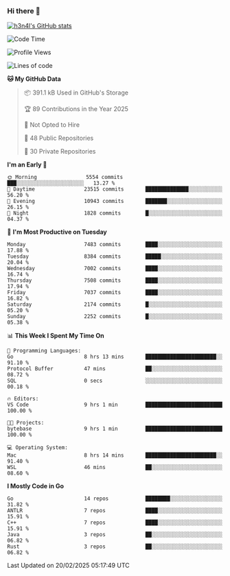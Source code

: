 ### Hi there 👋

[![h3n4l's GitHub stats](https://github-readme-stats.vercel.app/api?username=h3n4l&count_private=true&show_icons=true&theme=radical)](https://github.com/h3n4l/github-readme-stats)

<!--START_SECTION:waka-->
![Code Time](http://img.shields.io/badge/Code%20Time-2%2C066%20hrs%208%20mins-blue)

![Profile Views](http://img.shields.io/badge/Profile%20Views-0-blue)

![Lines of code](https://img.shields.io/badge/From%20Hello%20World%20I%27ve%20Written-16.6%20million%20lines%20of%20code-blue)

**🐱 My GitHub Data** 

> 📦 391.1 kB Used in GitHub's Storage 
 > 
> 🏆 89 Contributions in the Year 2025
 > 
> 🚫 Not Opted to Hire
 > 
> 📜 48 Public Repositories 
 > 
> 🔑 30 Private Repositories 
 > 
**I'm an Early 🐤** 

```text
🌞 Morning                5554 commits        ███░░░░░░░░░░░░░░░░░░░░░░   13.27 % 
🌆 Daytime                23515 commits       ██████████████░░░░░░░░░░░   56.20 % 
🌃 Evening                10943 commits       ███████░░░░░░░░░░░░░░░░░░   26.15 % 
🌙 Night                  1828 commits        █░░░░░░░░░░░░░░░░░░░░░░░░   04.37 % 
```
📅 **I'm Most Productive on Tuesday** 

```text
Monday                   7483 commits        ████░░░░░░░░░░░░░░░░░░░░░   17.88 % 
Tuesday                  8384 commits        █████░░░░░░░░░░░░░░░░░░░░   20.04 % 
Wednesday                7002 commits        ████░░░░░░░░░░░░░░░░░░░░░   16.74 % 
Thursday                 7508 commits        ████░░░░░░░░░░░░░░░░░░░░░   17.94 % 
Friday                   7037 commits        ████░░░░░░░░░░░░░░░░░░░░░   16.82 % 
Saturday                 2174 commits        █░░░░░░░░░░░░░░░░░░░░░░░░   05.20 % 
Sunday                   2252 commits        █░░░░░░░░░░░░░░░░░░░░░░░░   05.38 % 
```


📊 **This Week I Spent My Time On** 

```text
💬 Programming Languages: 
Go                       8 hrs 13 mins       ███████████████████████░░   91.10 % 
Protocol Buffer          47 mins             ██░░░░░░░░░░░░░░░░░░░░░░░   08.72 % 
SQL                      0 secs              ░░░░░░░░░░░░░░░░░░░░░░░░░   00.18 % 

🔥 Editors: 
VS Code                  9 hrs 1 min         █████████████████████████   100.00 % 

🐱‍💻 Projects: 
bytebase                 9 hrs 1 min         █████████████████████████   100.00 % 

💻 Operating System: 
Mac                      8 hrs 14 mins       ███████████████████████░░   91.40 % 
WSL                      46 mins             ██░░░░░░░░░░░░░░░░░░░░░░░   08.60 % 
```

**I Mostly Code in Go** 

```text
Go                       14 repos            ████████░░░░░░░░░░░░░░░░░   31.82 % 
ANTLR                    7 repos             ████░░░░░░░░░░░░░░░░░░░░░   15.91 % 
C++                      7 repos             ████░░░░░░░░░░░░░░░░░░░░░   15.91 % 
Java                     3 repos             ██░░░░░░░░░░░░░░░░░░░░░░░   06.82 % 
Rust                     3 repos             ██░░░░░░░░░░░░░░░░░░░░░░░   06.82 % 
```




 Last Updated on 20/02/2025 05:17:49 UTC
<!--END_SECTION:waka-->

